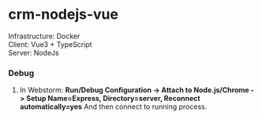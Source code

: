 # crm-nodejs-vue

Infrastructure: Docker  
Client: Vue3 + TypeScript  
Server: NodeJs  

### Debug
1. In Webstorm: **Run/Debug Configuration -> Attach to
   Node.js/Chrome -> Setup Name=Express, Directory=server, 
   Reconnect automatically=yes** And then connect to
   running process.